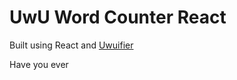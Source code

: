 # UwU Word Counter React

Built using React and [Uwuifier](https://github.com/Schotsl/Uwuifier-node)

Have you ever